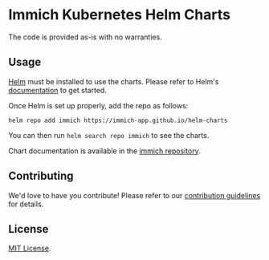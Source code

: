 # Immich Kubernetes Helm Charts

The code is provided as-is with no warranties.

## Usage

[Helm](https://helm.sh) must be installed to use the charts.
Please refer to Helm's [documentation](https://helm.sh/docs/) to get started.

Once Helm is set up properly, add the repo as follows:

```console
helm repo add immich https://immich-app.github.io/helm-charts
```

You can then run `helm search repo immich` to see the charts.

Chart documentation is available in the [immich repository](https://github.com/immich-app/immich-charts).

## Contributing

We'd love to have you contribute! Please refer to our [contribution guidelines](https://github.com/immich-app/immich-charts/blob/main/CONTRIBUTING.md) for details.

## License

<!-- Keep full URL links to repo files because this README syncs from main to gh-pages.  -->
[MIT License](https://github.com/immich-app/immich-charts/blob/main/LICENSE).

